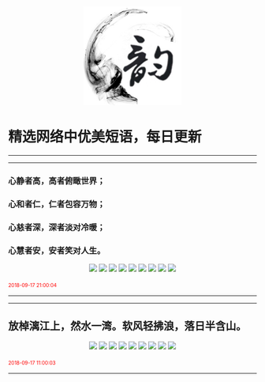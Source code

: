 <p align="center">
  <a href="https://github.com/xxjwxc/PoetryRhyme">
    <img src="img/logo/logo2.jpg" width="200">
  </a>
</p>

  # 精选网络中优美短语，每日更新

-----------------------------------

-----------------------------------
### 心静者高，高者俯瞰世界；
### 心和者仁，仁者包容万物；
### 心慈者深，深者淡对冷暖；
### 心慧者安，安者笑对人生。 

<p align="center" margin: 0 auto;>
<img src="http://wx1.sinaimg.cn/large/9b696272gy1fv7y8m4083j20j60chwfd.jpg" width=33%>
<img src="http://wx1.sinaimg.cn/large/9b696272gy1fv7y8mzqzjj20j60b2wfb.jpg" width=33%>
<img src="http://wx1.sinaimg.cn/large/9b696272gy1fv7y8nyirtj20j60ccab1.jpg" width=33%>
<img src="http://wx1.sinaimg.cn/large/9b696272gy1fv7y8p1kt9j20j60cd74z.jpg" width=33%>
<img src="http://wx1.sinaimg.cn/large/9b696272gy1fv7y8q8jehj20j60cm75a.jpg" width=33%>
<img src="http://wx1.sinaimg.cn/large/9b696272gy1fv7y8qyz2nj20j60chtaw.jpg" width=33%>
<img src="http://wx1.sinaimg.cn/large/9b696272gy1fv7y8rs0qoj20j60cdmyi.jpg" width=33%>
<img src="http://wx1.sinaimg.cn/large/9b696272gy1fv7y8sscy5j20j60cit9r.jpg" width=33%>
<img src="http://wx1.sinaimg.cn/large/9b696272gy1fv7y8to380j20j60chdh1.jpg" width=33%>
</p>
<font color=red size=1>2018-09-17 21:00:04 </font>

-----------------------------------

-----------------------------------
## 放棹漓江上，然水一湾。软风轻拂浪，落日半含山。 

<p align="center" margin: 0 auto;>
<img src="http://wx2.sinaimg.cn/large/9b696272gy1fv7y2zz6kwj20j60crdjx.jpg" width=33%>
<img src="http://wx2.sinaimg.cn/large/9b696272gy1fv7y30u59yj20j60suwnv.jpg" width=33%>
<img src="http://wx2.sinaimg.cn/large/9b696272gy1fv7y31loqwj20j60su4aa.jpg" width=33%>
<img src="http://wx2.sinaimg.cn/large/9b696272gy1fv7y32nqgbj20j60sugzh.jpg" width=33%>
<img src="http://wx2.sinaimg.cn/large/9b696272gy1fv7y33kp2dj20j60sun4h.jpg" width=33%>
<img src="http://wx2.sinaimg.cn/large/9b696272gy1fv7y34fhvvj20j60crwhu.jpg" width=33%>
<img src="http://wx2.sinaimg.cn/large/9b696272gy1fv7y35lhquj20j60sunbd.jpg" width=33%>
<img src="http://wx2.sinaimg.cn/large/9b696272gy1fv7y36i8iaj20j60crwfd.jpg" width=33%>
<img src="http://wx2.sinaimg.cn/large/9b696272gy1fv7y37lmx4j20j60cr78x.jpg" width=33%>
</p>
<font color=red size=1>2018-09-17 11:00:03 </font>

-----------------------------------
